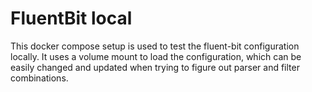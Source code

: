 # FluentBit local
This docker compose setup is used to test the fluent-bit configuration locally. It uses a volume mount to load the configuration, which can be easily changed and updated when trying to figure out parser and filter combinations. 
